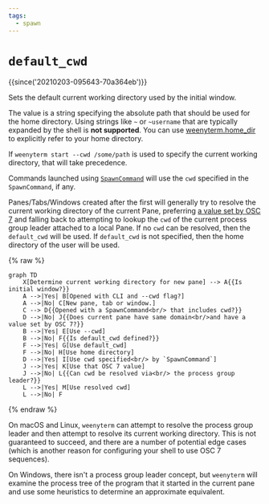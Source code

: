 ```yaml
---
tags:
  - spawn
---
```

# `default_cwd`

{{since('20210203-095643-70a364eb')}}

Sets the default current working directory used by the initial window.

The value is a string specifying the absolute path that should be used for the
home directory. Using strings like `~` or `~username` that are typically
expanded by the shell is **not supported**. You can use
[weenyterm.home_dir](../weenyterm/home_dir.md) to explicitly refer to your home
directory.

If `weenyterm start --cwd /some/path` is used to specify the current working
directory, that will take precedence.

Commands launched using [`SpawnCommand`](../SpawnCommand.md) will use the
`cwd` specified in the `SpawnCommand`, if any.

Panes/Tabs/Windows created after the first will generally try to resolve the
current working directory of the current Pane, preferring
[a value set by OSC 7](../../../shell-integration.md) and falling back to
attempting to lookup the `cwd` of the current process group leader attached to a
local Pane. If no `cwd` can be resolved, then the `default_cwd` will be used.
If `default_cwd` is not specified, then the home directory of the user will be
used.

{% raw %}
```mermaid
graph TD
    X[Determine current working directory for new pane] --> A{{Is initial window?}}
    A -->|Yes| B[Opened with CLI and --cwd flag?]
    A -->|No| C[New pane, tab or window.]
    C --> D{{Opened with a SpawnCommand<br/> that includes cwd?}}
    D -->|No| J{{Does current pane have same domain<br/>and have a value set by OSC 7?}}
    B -->|Yes| E[Use --cwd]
    B -->|No| F{{Is default_cwd defined?}}
    F -->|Yes| G[Use default_cwd]
    F -->|No| H[Use home directory]
    D -->|Yes| I[Use cwd specified<br/> by `SpawnCommand`]
    J -->|Yes| K[Use that OSC 7 value]
    J -->|No| L{{Can cwd be resolved via<br/> the process group leader?}}
    L -->|Yes| M[Use resolved cwd]
    L -->|No| F

```
{% endraw %}

On macOS and Linux, `weenyterm` can attempt to resolve the process group leader
and then attempt to resolve its current working directory. This is not
guaranteed to succeed, and there are a number of potential edge cases (which is
another reason for configuring your shell to use OSC 7 sequences).

On Windows, there isn't a process group leader concept, but `weenyterm` will
examine the process tree of the program that it started in the current pane and
use some heuristics to determine an approximate equivalent.

